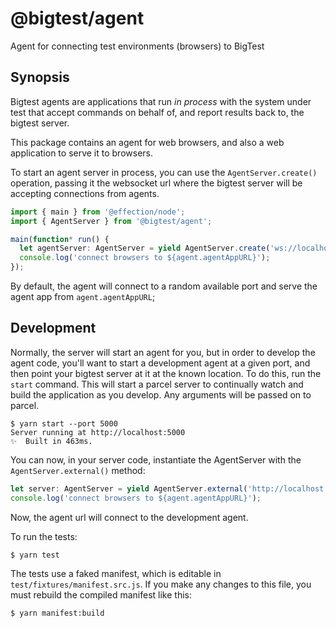 # @bigtest/agent

Agent for connecting test environments (browsers) to BigTest

## Synopsis

Bigtest agents are applications that run _in process_ with the system
under test that accept commands on behalf of, and report results back
to, the bigtest server.

This package contains an agent for web browsers, and also a web
application to serve it to browsers.

To start an agent server in process, you can use the
`AgentServer.create()` operation, passing it the websocket url where
the bigtest server will be accepting connections from agents.



``` typescript
import { main } from '@effection/node';
import { AgentServer } from '@bigtest/agent';

main(function* run() {
  let agentServer: AgentServer = yield AgentServer.create('ws://localhost:5000');
  console.log('connect browsers to ${agent.agentAppURL}');
});
```

By default, the agent will connect to a random available port and
serve the agent app from `agent.agentAppURL`;

## Development

Normally, the server will start an agent for you, but in order to
develop the agent code, you'll want to start a development agent at a
given port, and then point your bigtest server at it at the known
location. To do this, run the `start` command. This will start a
parcel server to continually watch and build the application as you
develop. Any arguments will be passed on to parcel.

``` shell
$ yarn start --port 5000
Server running at http://localhost:5000
✨  Built in 463ms.
```

You can now, in your server code, instantiate the AgentServer with the
`AgentServer.external()` method:

``` typescript
let server: AgentServer = yield AgentServer.external('http://localhost:5500', 'ws://localhost:5000');
console.log('connect browsers to ${agent.agentAppURL}');
```

Now, the agent url will connect to the development agent.

To run the tests:

``` sh
$ yarn test
```

The tests use a faked manifest, which is editable in
`test/fixtures/manifest.src.js`.  If you make any changes to this file, you
must rebuild the compiled manifest like this:

``` sh
$ yarn manifest:build
```
